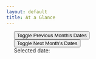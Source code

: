```yaml
---
layout: default
title: At a Glance
---
```

<script src="/js/yui-min.js"></script>

<style>
.goofy {
  background-color: #f00;
}
</style>

<div id="demo" class="yui3-skin-sam yui3-g"> <!-- You need this skin class -->
  <div id="leftcolumn" class="yui3-u">
     <!-- Container for the calendar -->
     <div id="mycalendar"></div>
  </div>
  <div id="rightcolumn" class="yui3-u">
   <div id="links" style="padding-left:20px;">
      <!-- The buttons are created simply by assigning the correct CSS class -->
      <button id="togglePrevMonth" type="button" class="btn btn-primary">Toggle Previous Month's Dates</button><br>
      <button id="toggleNextMonth" type="button" class="btn btn-warning">Toggle Next Month's Dates</button><br>
      Selected date: <span id="selecteddate"></span>
   </div>
  </div>
</div>

<script type="text/javascript">
YUI().use('calendar', 'datatype-date', 'cssbutton',  function(Y) {
    
    // Create a new instance of calendar, placing it in 
    // #mycalendar container, setting its width to 340px,
    // the flags for showing previous and next month's 
    // dates in available empty cells to true, and setting 
    // the date to today's date.          
    var calendar = new Y.Calendar({
      contentBox: "#mycalendar",
      width:'340px',
      showPrevMonth: true,
      showNextMonth: true,
      date: new Date()
    });
    
    // Get a reference to Y.DataType.Date
    var dtdate = Y.DataType.Date;

    // Listen to calendar's selectionChange event.
    calendar.on("selectionChange", function (ev) {

      // Get the date from the list of selected
      // dates returned with the event (since only
      // single selection is enabled by default,
      // we expect there to be only one date)
      var newDate = ev.newSelection[0];

      // Format the date and output it to a DOM
      // element.
      Y.one("#selecteddate").setHTML(dtdate.format(newDate));
      console.log("HOLLER");
    });



    var rules = {
      "2013": {
        "10": {
          "all": {
            "0,6": "winterweekends"
          }
        }
      }
    };

    var filterFunction = function (date, node, rules) {
      console.log(date);
      if (rules.indexOf("winterweekends" >= 0)) {
        console.log(node);
        //calendar.selectDates(date);
        node.setStyle('backgroundColor', '#f00');
      }
    }

    

    // When the 'Show Previous Month' link is clicked,
    // modify the showPrevMonth property to show or hide
    // previous month's dates
    Y.one("#togglePrevMonth").on('click', function (ev) {
      ev.preventDefault();
      calendar.set('showPrevMonth', !(calendar.get("showPrevMonth")));    
    });

    // When the 'Show Next Month' link is clicked,
    // modify the showNextMonth property to show or hide
    // next month's dates
    Y.one("#toggleNextMonth").on('click', function (ev) {
      ev.preventDefault();
      calendar.set('showNextMonth', !(calendar.get("showNextMonth")));      
    });
    
    calendar.set("customRenderer", {rules: rules, filterFunction: filterFunction});
    
    calendar.selectDates(new Date());

    calendar.render();
});



</script>






















<div class="row">
  <div class="col-md-6">
<table id="learn" class="table table-striped table-hover">
  <tbody>
</tbody>
</table>
</div>
  <div class="col-md-6">
<table id="interact" class="table table-striped table-hover">
  <tbody>
</tbody>
</table>
</div>
</div>


<script>
var todayInserted = false;
var prevDate = "";

var shownDates = [];

var makeRow = function (page, tablename) {
  // Because I changed from five params to an object late.
  var url = page.url;
  var title = page.title;
  var category = page.category;
  var due = page.due;
  var after = page.release;

  var activity;
  if (page.nolink == "true") {
    activity = title;
  } else {
    activity = "<a href='" + url + "'>" + title + "</a>";  
  }

  var icon      = getIcon(category);
  var filling   = false;
  var today     = moment();
  var todayString = today.format("ddd, MMM Do");
  var m         = moment();
  var isPast    = false;
  
  var pie = "{{site.moustache}}";
  pie += "<tr>";
  pie += "<td width='30%'>[[&due]]</td>";
  pie += "<td>[[&icon]] &nbsp; [[&activity]]</td>";
  pie += "</tr>";

  // If it is an assignment or a class with a date
  
  
  if (isValidDueDate(due)
      && isReleased(after))  {
    m = parseDueDate(due);
    
    var diff = m.diff(moment(), 'days');
    var difference = "";
    if (diff >= 0) {
      difference = m.from(moment());
    }
  
  // TODO
  if (url.indexOf("learn") != -1
      && isReleased(after)) {
      
      difference = "<span class='label " + 
          getRangeColor(m) + 
          " pull-right'>" +
          difference + 
          "</span>";
    }
  
  // CLASS = Don't bother
  if (url.indexOf("interact") != -1) {
    difference = "<span class='label label-info pull-right'>" 
                  + "in class"
                  + "</span>";

  } // END CLASS    
  
  if (page.nolink == "true") {
    difference = "";
  }
  
  // Set the date string up, and if it has already been shown,
  // remove it from the HTML. That way, we only see any one given 
  // date once even if there are multiple entries for the day.
  var dateString = m.format("ddd, MMM Do");
  if (member(shownDates, dateString)) {
    dateString = "";
  }
  shownDates.push(dateString);
  
  
  var filling = { due: dateString + onlyInFuture(due, difference),
                  activity: activity, 
                  icon: icon,
                };
  }

  if (filling) {
    
    // Insert a YOU ARE HERE
    if (!todayInserted && (today.diff(m, 'hours') - 1 >= 0)) {

      var here = "<tr class='warning'><td width='20%'>" +
        todayString +
        "</td><td>" +
        "<b>You Are Here</b> " +
        "&nbsp;&nbsp;" +
        awesome("hand-left") +
        "</td></tr>";
      $("#activities > tbody:last").append(here);      
      todayInserted = true;
    }
    
    // Insert the row first
    var row = Mustache.to_html(pie, filling);
    $("#" + tablename + " > tbody:last").append(row);
    
  }

};

/* Generate an array of page objects */
var learn = [   
{% for page in site.pages  %}
  {% if page.title != "" %}
  
    {% if page.url contains "/learn"  %}
      {url: "{{site.base}}{{page.url}}", 
      title: "{{page.title}}", 
      category: "{{page.activity}}", 
      due: "{{page.due}}", 
      release: "{{page.release}}",
      nolink: "{{page.nolink}}"},
    {% endif %}    
  {% endif %}
{% endfor %}
];

var interact = [   
{% for page in site.pages  %}
  {% if page.title != "" %}
{% if page.url contains "/interact" %}
  {url: "{{site.base}}{{page.url}}", 
  title: "{{page.title}}", 
  category: "{{page.activity}}", 
  due: "{{page.date}}", 
  release: "{{page.release}}",
  nolink: "{{page.nolink}}"},
    {% endif %}    
  {% endif %}
{% endfor %}
];


var sortDueDates = function (a, b) {  
  // Pad out the due dates, so I don't always
  // have to specify an hour. And, so classes will
  // sort correctly.
  if (a.due.length < 8) {a.due = a.due + "0000";}
  if (b.due.length < 8) {b.due = b.due + "0000";}  
  if (a.due > b.due) { return 1; } else { return -1; }
};


var addCourseTimeAndSort = function (pages) {
// Add the course time to everything
  for (var i = 0 ; i < pages.length ; i++ ) {
    due = pages[i].due;
    //console.log ("Checking: " + due + " - " + due.length);
    if (due.length <= 8) {
      ///console.log ("Fixing: " + due)
      pages[i].due = due + "{{site.classtime}}";
    }
  }
  pages.sort(sortDueDates).reverse();
};


var makeTable = function (pages, tablename) {
  addCourseTimeAndSort(pages);
  for (var i = 0; i < pages.length ; i++) {
    makeRow(pages[i], tablename);  
  }
};

makeTable(learn, "learn");
makeTable(interact, "interact");
</script>
